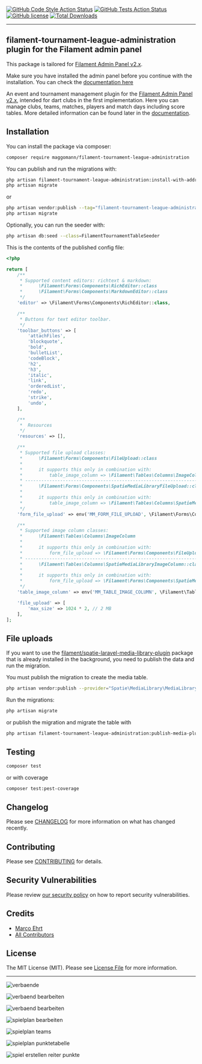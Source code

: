 [![GitHub Code Style Action Status](https://img.shields.io/github/actions/workflow/status/Maggomann/filament-tournament-league-administration/run-phpstan.yml?branch%3Amain&label=code%20style)](https://github.com/Maggomann/filament-tournament-league-administration/actions?query=workflow%3Arun-phpstan+branch%3Amain) [![GitHub Tests Action Status](https://img.shields.io/github/actions/workflow/status/Maggomann/filament-tournament-league-administration/run-tests.yml?branch%3Amain&label=tests)](https://github.com/Maggomann/filament-tournament-league-administration/actions?query=workflow%3Arun-tests+branch%3Amain) [![GitHub license](https://img.shields.io/github/license/Maggomann/filament-tournament-league-administration)](https://github.com/Maggomann/filament-tournament-league-administration/blob/main/LICENSE.md) [![Total Downloads](https://img.shields.io/packagist/dt/maggomann/filament-tournament-league-administration.svg?style=flat-square)](https://packagist.org/packages/maggomann/filament-tournament-league-administration)

---

## filament-tournament-league-administration plugin for the Filament admin panel

This package is tailored for [Filament Admin Panel v2.x](https://filamentphp.com/docs/2.x/admin/installation).

Make sure you have installed the admin panel before you continue with the installation. You can check the [documentation here](https://filamentphp.com/docs/2.x/admin/installation)

An event and tournament management plugin for the [Filament Admin Panel v2.x](https://filamentphp.com/docs/2.x/admin/installation), intended for dart clubs in the first implementation. Here you can manage clubs, teams, matches, players and match days including score tables. More detailed information can be found later in the [documentation](https://maggomann.github.io/filament-tournament-league-administration/).

## Installation

You can install the package via composer:

```bash
composer require maggomann/filament-tournament-league-administration
```

You can publish and run the migrations with:

```bash
php artisan filament-tournament-league-administration:install-with-addressable
php artisan migrate
```

or

```bash
php artisan vendor:publish --tag="filament-tournament-league-administration-migrations"
php artisan migrate
```

Optionally, you can run the seeder with:

```bash
php artisan db:seed --class=FilamentTournamentTableSeeder
```

This is the contents of the published config file:

```php
<?php

return [
    /**
     * Supported content editors: richtext & markdown:
     *      \Filament\Forms\Components\RichEditor::class
     *      \Filament\Forms\Components\MarkdownEditor::class
     */
    'editor' => \Filament\Forms\Components\RichEditor::class,

    /**
     * Buttons for text editor toolbar.
     */
    'toolbar_buttons' => [
        'attachFiles',
        'blockquote',
        'bold',
        'bulletList',
        'codeBlock',
        'h2',
        'h3',
        'italic',
        'link',
        'orderedList',
        'redo',
        'strike',
        'undo',
    ],

    /**
     *  Resources
     */
    'resources' => [],

    /**
     * Supported file upload classes:
     *      \Filament\Forms\Components\FileUpload::class
     *
     *      it supports this only in combination with:
     *          table_image_column => \Filament\Tables\Columns\ImageColumn
     * -----------------------------------------------------------------------------------------
     *      \Filament\Forms\Components\SpatieMediaLibraryFileUpload::class
     *
     *      it supports this only in combination with:
     *          table_image_column => \Filament\Tables\Columns\SpatieMediaLibraryImageColumn::class
     */
    'form_file_upload' => env('MM_FORM_FILE_UPLOAD', \Filament\Forms\Components\FileUpload::class),

    /**
     * Supported image column classes:
     *      \Filament\Tables\Columns\ImageColumn
     *
     *      it supports this only in combination with:
     *          form_file_upload => \Filament\Forms\Components\FileUpload::class
     * -----------------------------------------------------------------------------------------
     *      \Filament\Tables\Columns\SpatieMediaLibraryImageColumn::class
     *
     *      it supports this only in combination with:
     *          form_file_upload => \Filament\Forms\Components\SpatieMediaLibraryFileUpload::class
     */
    'table_image_column' => env('MM_TABLE_IMAGE_COLUMN', \Filament\Tables\Columns\ImageColumn::class),

    'file_upload' => [
        'max_size' => 1024 * 2, // 2 MB
    ],
];
```

## File uploads

If you want to use the [filament/spatie-laravel-media-library-plugin](https://filamentphp.com/docs/2.x/spatie-laravel-media-library-plugin/installation#requirements) package that is already installed in the background, you need to publish the data and run the migration.

You must publish the migration to create the media table.

```bash
php artisan vendor:publish --provider="Spatie\MediaLibrary\MediaLibraryServiceProvider" --tag="migrations"
```

Run the migrations:

```bash
php artisan migrate
```

or publish the migration and migrate the table with

```bash
php artisan filament-tournament-league-administration:publish-media-plugin-and-migrate
```

## Testing

```bash
composer test
```

or with coverage

```bash
composer test:pest-coverage
```

## Changelog

Please see [CHANGELOG](CHANGELOG.md) for more information on what has changed recently.

## Contributing

Please see [CONTRIBUTING](.github/CONTRIBUTING.md) for details.

## Security Vulnerabilities

Please review [our security policy](../../security/policy) on how to report security vulnerabilities.

## Credits

- [Marco Ehrt](https://github.com/Maggomann)
- [All Contributors](../../contributors)

## License

The MIT License (MIT). Please see [License File](LICENSE.md) for more information.

---

![verbaende](./src/docs/assets/001_verbaende.png)

![verbaend bearbeiten](./src/docs/assets/002_verband_bearbeiten.png)

![verbaend bearbeiten](./src/docs/assets/004_verband_loeschen.png)

![spielplan bearbeiten](./src/docs/assets/006_spielplan_bearbeiten.png)

![spielplan teams](./src/docs/assets/008_spielplan_teams.png)

![spielplan punktetabelle](./src/docs/assets/011_spielplan_punktetabelle.png)

![spiel erstellen reiter punkte](./src/docs/assets/010_spiel_erstellen_reiter_punkte.png)
